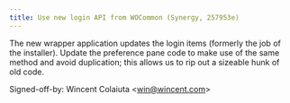 ```yaml
---
title: Use new login API from WOCommon (Synergy, 257953e)
---
```


The new wrapper application updates the login items (formerly the job of the installer). Update the preference pane code to make use of the same method and avoid duplication; this allows us to rip out a sizeable hunk of old code.

Signed-off-by: Wincent Colaiuta &lt;win@wincent.com&gt;
